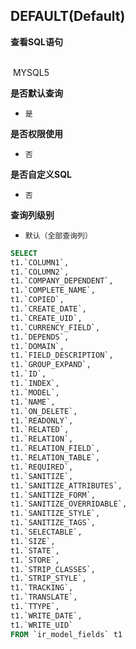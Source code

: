 ## DEFAULT(Default) <!-- {docsify-ignore-all} -->



<p class="panel-title"><b>查看SQL语句</b></p>
<br>

<el-row>
&nbsp;<el-tag @click="MYSQL5 = true">MYSQL5</el-tag>
</el-row>

<br>
<p class="panel-title"><b>是否默认查询</b></p>

* `是`

<p class="panel-title"><b>是否权限使用</b></p>

* `否`

<p class="panel-title"><b>是否自定义SQL</b></p>

* `否`

<p class="panel-title"><b>查询列级别</b></p>

* `默认（全部查询列）`






<el-dialog v-model="MYSQL5" title="MYSQL5">

```sql
SELECT
t1.`COLUMN1`,
t1.`COLUMN2`,
t1.`COMPANY_DEPENDENT`,
t1.`COMPLETE_NAME`,
t1.`COPIED`,
t1.`CREATE_DATE`,
t1.`CREATE_UID`,
t1.`CURRENCY_FIELD`,
t1.`DEPENDS`,
t1.`DOMAIN`,
t1.`FIELD_DESCRIPTION`,
t1.`GROUP_EXPAND`,
t1.`ID`,
t1.`INDEX`,
t1.`MODEL`,
t1.`NAME`,
t1.`ON_DELETE`,
t1.`READONLY`,
t1.`RELATED`,
t1.`RELATION`,
t1.`RELATION_FIELD`,
t1.`RELATION_TABLE`,
t1.`REQUIRED`,
t1.`SANITIZE`,
t1.`SANITIZE_ATTRIBUTES`,
t1.`SANITIZE_FORM`,
t1.`SANITIZE_OVERRIDABLE`,
t1.`SANITIZE_STYLE`,
t1.`SANITIZE_TAGS`,
t1.`SELECTABLE`,
t1.`SIZE`,
t1.`STATE`,
t1.`STORE`,
t1.`STRIP_CLASSES`,
t1.`STRIP_STYLE`,
t1.`TRACKING`,
t1.`TRANSLATE`,
t1.`TTYPE`,
t1.`WRITE_DATE`,
t1.`WRITE_UID`
FROM `ir_model_fields` t1 


```

</el-dialog>

<script>
 const { createApp } = Vue
  createApp({
    data() {
      return {
                MYSQL5 : false
        
      }
    },
    methods: {
    }
  }).use(ElementPlus).mount('#app')
</script>